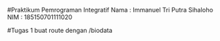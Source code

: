 
#Praktikum Pemrograman Integratif
Nama    : Immanuel Tri Putra Sihaloho
NIM     : 185150701111020

#Tugas 1
buat route dengan /biodata